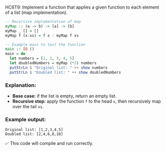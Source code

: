 HC6T9: Implement a function that applies a given function to each element of a list (map implementation).

```haskell
-- Recursive implementation of map
myMap :: (a -> b) -> [a] -> [b]
myMap _ [] = []
myMap f (x:xs) = f x : myMap f xs

-- Example main to test the function
main :: IO ()
main = do
  let numbers = [1, 2, 3, 4, 5]
  let doubledNumbers = myMap (*2) numbers
  putStrLn $ "Original list: " ++ show numbers
  putStrLn $ "Doubled list: " ++ show doubledNumbers
```

### Explanation:

* **Base case:** if the list is empty, return an empty list.
* **Recursive step:** apply the function `f` to the head `x`, then recursively map over the tail `xs`.

### Example output:

```
Original list: [1,2,3,4,5]
Doubled list: [2,4,6,8,10]
```

✅ This code will compile and run correctly.

